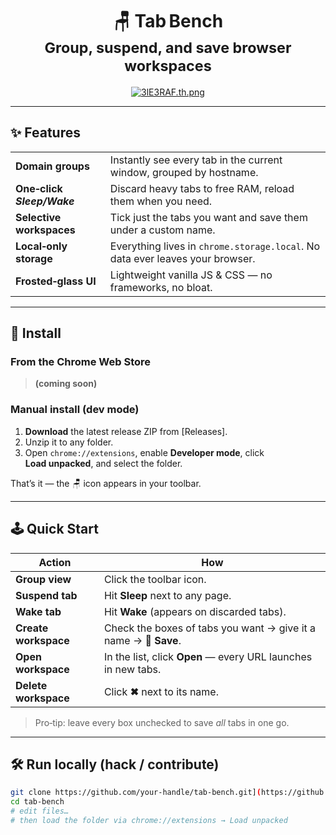 <h1 align="center">
  🪑 Tab Bench<br>
  <sub>Group, suspend, and save browser workspaces </sub>
</h1>

<p align="center">
 <a href="https://freeimage.host/i/3lE3RAF"><img src="https://iili.io/3lE3RAF.th.png" alt="3lE3RAF.th.png" border="0"></a>
</p>

---

## ✨ Features
| | |
|---|---|
| **Domain groups** | Instantly see every tab in the current window, grouped by hostname. |
| **One‑click *Sleep/Wake*** | Discard heavy tabs to free RAM, reload them when you need. |
| **Selective workspaces** | Tick just the tabs you want and save them under a custom name. |
| **Local‑only storage** | Everything lives in `chrome.storage.local`. No data ever leaves your browser. |
| **Frosted‑glass UI** | Lightweight vanilla JS & CSS — no frameworks, no bloat. |

---

## 🚀 Install

### From the Chrome Web Store  
> **(coming soon)** 

### Manual install (dev mode)

1. **Download** the latest release ZIP from [Releases].  
2. Unzip it to any folder.  
3. Open `chrome://extensions`, enable **Developer mode**, click **Load unpacked**, and select the folder.

That’s it — the 🪑 icon appears in your toolbar.

---

## 🕹 Quick Start

| Action | How |
|--------|-----|
| **Group view** | Click the toolbar icon. |
| **Suspend tab** | Hit **Sleep** next to any page. |
| **Wake tab** | Hit **Wake** (appears on discarded tabs). |
| **Create workspace** | Check the boxes of tabs you want → give it a name → **💾 Save**. |
| **Open workspace** | In the list, click **Open** — every URL launches in new tabs. |
| **Delete workspace** | Click **✖** next to its name. |

> Pro‑tip: leave every box unchecked to save *all* tabs in one go.

---

## 🛠 Run locally (hack / contribute)

```bash
git clone https://github.com/your-handle/tab-bench.git](https://github.com/varshilmedidhi/Tab-Bech
cd tab-bench
# edit files…
# then load the folder via chrome://extensions → Load unpacked
